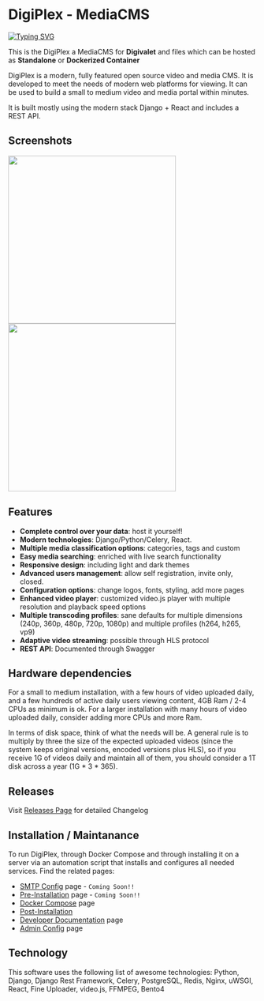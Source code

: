 # DigiPlex - MediaCMS 
[![Typing SVG](https://readme-typing-svg.herokuapp.com?font=Fira+Code&pause=1000&width=435&lines=DigiPlex+MediaCMS+Server+For+Digivalet)](https://git.io/typing-svg)

This is the DigiPlex a MediaCMS for **Digivalet** and files which can be hosted as **Standalone** or **Dockerized Container**

DigiPlex is a modern, fully featured open source video and media CMS. It is developed to meet the needs of modern web platforms for viewing. It can be used to build a small to medium video and media portal within minutes. 

It is built mostly using the modern stack Django + React and includes a REST API.


## Screenshots

<img src="https://i.ibb.co/tHTqDQD/Screenshot-from-2023-01-10-13-06-10.png" width="340">
<img src="https://i.ibb.co/RCGvccT/Screenshot-from-2023-01-10-13-33-12.png" width="340">



## Features
- **Complete control over your data**: host it yourself!
- **Modern technologies**: Django/Python/Celery, React.
- **Multiple media classification options**: categories, tags and custom
- **Easy media searching**: enriched with live search functionality
- **Responsive design**: including light and dark themes
- **Advanced users management**: allow self registration, invite only, closed.
- **Configuration options**: change logos, fonts, styling, add more pages
- **Enhanced video player**: customized video.js player with multiple resolution and playback speed options
- **Multiple transcoding profiles**: sane defaults for multiple dimensions (240p, 360p, 480p, 720p, 1080p) and multiple profiles (h264, h265, vp9)
- **Adaptive video streaming**: possible through HLS protocol
- **REST API**: Documented through Swagger


## Hardware dependencies

For a small to medium installation, with a few hours of video uploaded daily, and a few hundreds of active daily users viewing content, 4GB Ram / 2-4 CPUs as minimum is ok. For a larger installation with many hours of video uploaded daily, consider adding more CPUs and more Ram.    

In terms of disk space, think of what the needs will be. A general rule is to multiply by three the size of the expected uploaded videos (since the system keeps original versions, encoded versions plus HLS), so if you receive 1G of videos daily and maintain all of them, you should consider a 1T disk across a year (1G * 3 * 365).


## Releases

Visit [Releases Page](docs/release.md) for detailed Changelog


## Installation / Maintanance

To run DigiPlex, through Docker Compose and through installing it on a server via an automation script that installs and configures all needed services. Find the related pages:
 
* [SMTP Config](docs/soon.md) page - `Coming Soon!!`
* [Pre-Installation](docs/soon.md) page - `Coming Soon!!`
* [Docker Compose](docs/docker-install.md) page
* [Post-Installation](do)
* [Developer Documentation](docs/developers_docs.md) page
* [Admin Config](docs/admins_docs.md) page


## Technology
This software uses the following list of awesome technologies: Python, Django, Django Rest Framework, Celery, PostgreSQL, Redis, Nginx, uWSGI, React, Fine Uploader, video.js, FFMPEG, Bento4

